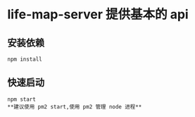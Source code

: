 # life-map-server 提供基本的 api 

## 安装依赖

```
npm install
```

## 快速启动

```
npm start
**建议使用 pm2 start,使用 pm2 管理 node 进程**
```
